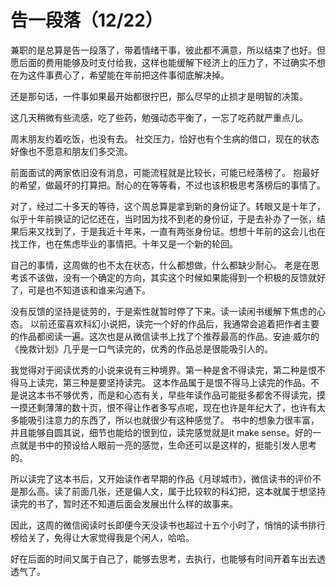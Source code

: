 # 告一段落（12/22）

兼职的是总算是告一段落了，带着情绪干事，彼此都不满意，所以结束了也好。但愿后面的费用能够及时支付给我，这样也能缓解下经济上的压力了，不过确实不想在为这件事费心了，希望能在年前把这件事彻底解决掉。

还是那句话，一件事如果最开始都很拧巴，那么尽早的止损才是明智的决策。

这几天稍微有些流感，吃了些药，勉强动态平衡了，一忘了吃药就严重点儿。

周末朋友约着吃饭，也没有去。 社交压力，恰好也有个生病的借口，现在的状态好像也不愿意和朋友们多交流。

前面面试的两家依旧没有消息，可能流程就是比较长，可能已经落榜了。 抱最好的希望，做最坏的打算把。耐心的在等等看，不过也该积极思考落榜后的事情了。

对了，经过二十多天的等待，这个周总算是拿到新的身份证了。转眼又是十年了，似乎十年前换证的记忆还在，当时因为找不到老的身份证，于是去补办了一张，结果后来又找到了，于是我近十年来，一直有两张身份证。想想十年前的这会儿也在找工作，也在焦虑毕业的事情把。十年又是一个新的轮回。

自己的事情，这周做的也不太在状态，什么都想做，什么都缺少耐心。 老是在思考该不该做，没有一个确定的方向，其实这个时候如果能得到一个积极的反馈就好了，可是也不知道该和谁来沟通下。

没有反馈的坚持是徒劳的，于是索性就暂时停了下来。读一读闲书缓解下焦虑的心态。 以前还蛮喜欢科幻小说把，读完一个好的作品后，我通常会追着把作者主要的作品都阅读一遍。这次也是从微信读书上找了个推荐最高的作品。安迪·威尔的《挽救计划》几乎是一口气读完的，优秀的作品总是很能吸引人的。 

我觉得对于阅读优秀的小说来说有三种境界。第一种是舍不得读完，第二种是恨不得马上读完，第三种是要坚持读完。 这本作品属于是恨不得马上读完的作品。不是说这本书不够优秀，而是和心态有关，早些年读作品可能挺多都舍不得读完，摸一摸还剩薄薄的数十页，恨不得让作者多写点呢，现在也许是年纪大了，也许有太多能吸引注意力的东西了，所以也就很少有这种感觉了。 书中的想象力很丰富，并且能够自圆其说，细节也能给的很到位，读完感觉就是it make sense。好的一点就是书中的预设给人眼前一亮的感觉，生命还可以是这样的，挺能引发人思考的。

所以读完了这本书后，又开始读作者早期的作品《月球城市》，微信读书的评价不是那么高。读了前面几张，还是偏人文，属于比较软的科幻把，这本就属于想坚持读完的书了，暂时还不知道后面会发展出什么样的故事来。

因此，这周的微信阅读时长即便今天没读书也超过十五个小时了，悄悄的读书排行榜给关了，免得让大家觉得我是个闲人，哈哈。

好在后面的时间又属于自己了，能够去思考，去执行，也能够有时间开着车出去透透气了。